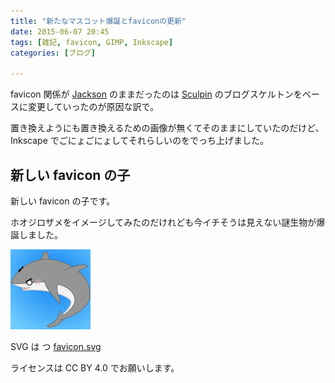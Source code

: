 ```yaml
---
title: "新たなマスコット爆誕とfaviconの更新"
date: 2015-06-07 20:45
tags: [雑記, favicon, GIMP, Inkscape]
categories: [ブログ]

---
```


favicon 関係が [Jackson](https://sculpin.io/mascot/) のままだったのは [Sculpin](https://sculpin.io/) のブログスケルトンをベースに変更していったのが原因な訳で。

置き換えようにも置き換えるための画像が無くてそのままにしていたのだけど、 Inkscape でごにょごにょしてそれらしいのをでっち上げました。

## 新しい favicon の子

新しい favicon の子です。

ホオジロザメをイメージしてみたのだけれども今イチそうは見えない謎生物が爆誕しました。

[![favicon][1]][2]

 [1]: /images/noname/128x128.png
 [2]: /images/noname/1024x1024.png

SVG は つ [favicon.svg](/images/noname/favicon.svg)

ライセンスは CC BY 4.0 でお願いします。
